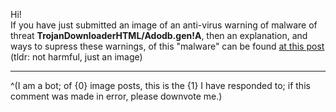 Hi!  
If you have just submitted an image of an anti-virus warning of malware of threat **TrojanDownloaderHTML/Adodb.gen!A**, then an explanation, and ways to supress these warnings, of this "malware" can be found [at this post](https://www.reddit.com/r/discordapp/comments/ks4sgz/virus_image_explanation/) (tldr: not harmful, just an image)  

- - -

^(I am a bot; of {0} image posts, this is the {1} I have responded to; if this comment was made in error, please downvote me.)